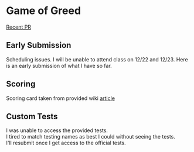 # Game of Greed

[Recent PR](https://github.com/idcargill/game-of-greed/compare/dev?expand=1)

## Early Submission

Scheduling issues.  I will be unable to attend class on 12/22 and 12/23.  Here is an early submission of what I have so far.

## Scoring

Scoring card taken from provided wiki [article](https://en.wikipedia.org/wiki/Dice_10000)

## Custom Tests

I was unable to access the provided tests.\
I tired to match testing names as best I could without seeing the tests.\
I'll resubmit once I get access to the official tests.
